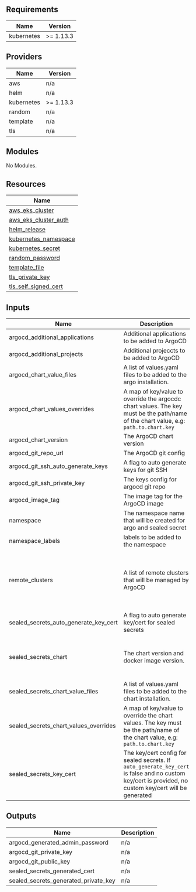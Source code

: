 ## Requirements

| Name | Version |
|------|---------|
| kubernetes | >= 1.13.3 |

## Providers

| Name | Version |
|------|---------|
| aws | n/a |
| helm | n/a |
| kubernetes | >= 1.13.3 |
| random | n/a |
| template | n/a |
| tls | n/a |

## Modules

No Modules.

## Resources

| Name |
|------|
| [aws_eks_cluster](https://registry.terraform.io/providers/hashicorp/aws/latest/docs/data-sources/eks_cluster) |
| [aws_eks_cluster_auth](https://registry.terraform.io/providers/hashicorp/aws/latest/docs/data-sources/eks_cluster_auth) |
| [helm_release](https://registry.terraform.io/providers/hashicorp/helm/latest/docs/resources/release) |
| [kubernetes_namespace](https://registry.terraform.io/providers/hashicorp/kubernetes/latest/docs/resources/namespace) |
| [kubernetes_secret](https://registry.terraform.io/providers/hashicorp/kubernetes/latest/docs/resources/secret) |
| [random_password](https://registry.terraform.io/providers/hashicorp/random/latest/docs/resources/password) |
| [template_file](https://registry.terraform.io/providers/hashicorp/template/latest/docs/data-sources/file) |
| [tls_private_key](https://registry.terraform.io/providers/hashicorp/tls/latest/docs/resources/private_key) |
| [tls_self_signed_cert](https://registry.terraform.io/providers/hashicorp/tls/latest/docs/resources/self_signed_cert) |

## Inputs

| Name | Description | Type | Default | Required |
|------|-------------|------|---------|:--------:|
| argocd\_additional\_applications | Additional applications to be added to ArgoCD | `list(any)` | `[]` | no |
| argocd\_additional\_projects | Additional projeccts to be added to ArgoCD | `list(any)` | `[]` | no |
| argocd\_chart\_value\_files | A list of values.yaml files to be added to the argo installation. | `list(string)` | `[]` | no |
| argocd\_chart\_values\_overrides | A map of key/value to override the argocdc chart values. The key must be the path/name of the chart value, e.g: `path.to.chart.key` | `map(string)` | `{}` | no |
| argocd\_chart\_version | The ArgoCD chart version | `string` | `"3.7.1"` | no |
| argocd\_git\_repo\_url | The ArgoCD git config | `string` | `""` | no |
| argocd\_git\_ssh\_auto\_generate\_keys | A flag to auto generate keys for git SSH | `bool` | `true` | no |
| argocd\_git\_ssh\_private\_key | The keys config for argocd git repo | `string` | `""` | no |
| argocd\_image\_tag | The image tag for the ArgoCD image | `string` | `"v2.0.4"` | no |
| namespace | The namespace name that will be created for argo and sealed secret | `string` | `"argo-system"` | no |
| namespace\_labels | labels to be added to the namespace | `map(string)` | `{}` | no |
| remote\_clusters | A list of remote clusters that will be managed by ArgoCD | <pre>list(object({<br>    name : string<br>    namespaces : list(string)<br>    host : string<br>    caData : string<br>    token : string<br>  }))</pre> | `[]` | no |
| sealed\_secrets\_auto\_generate\_key\_cert | A flag to auto generate key/cert for sealed secrets | `bool` | `true` | no |
| sealed\_secrets\_chart | The chart version and docker image version. | <pre>object({<br>    repository : string<br>    chart_version : string<br>    docker_image_tag : string<br>  })</pre> | <pre>{<br>  "chart_version": "1.16.1",<br>  "docker_image_tag": "v0.16.0",<br>  "repository": "https://bitnami-labs.github.io/sealed-secrets"<br>}</pre> | no |
| sealed\_secrets\_chart\_value\_files | A list of values.yaml files to be added to the chart installation. | `list(string)` | `[]` | no |
| sealed\_secrets\_chart\_values\_overrides | A map of key/value to override the chart values. The key must be the path/name of the chart value, e.g: `path.to.chart.key` | `map(string)` | `{}` | no |
| sealed\_secrets\_key\_cert | The key/cert config for sealed secrets. If `auto_generate_key_cert` is false and no custom key/cert is provided, no custom key/cert will be generated | <pre>object({<br>    private_key : string<br>    private_cert : string<br>  })</pre> | <pre>{<br>  "private_cert": "",<br>  "private_key": ""<br>}</pre> | no |

## Outputs

| Name | Description |
|------|-------------|
| argocd\_generated\_admin\_password | n/a |
| argocd\_git\_private\_key | n/a |
| argocd\_git\_public\_key | n/a |
| sealed\_secrets\_generated\_cert | n/a |
| sealed\_secrets\_generated\_private\_key | n/a |
